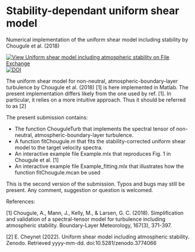 # Stability-dependant uniform shear model

Numerical implementation of the uniform shear model including stability by Chougule et al. (2018)

[![View Uniform shear model including atmospheric stability on File Exchange](https://www.mathworks.com/matlabcentral/images/matlab-file-exchange.svg)](https://se.mathworks.com/matlabcentral/fileexchange/74480-uniform-shear-model-including-atmospheric-stability)
[![DOI](https://zenodo.org/badge/249147073.svg)](https://zenodo.org/badge/latestdoi/249147073)

The uniform shear model for non-neutral, atmospheric-boundary-layer turbulence by  Chougule et al. (2018) [1] is here implemented in Matlab. The present implementation differs likely from the one used by ref. [1]. In particular, it relies on a more intuitive approach. Thus it should be referred to as [2]

The present submission contains:

- The function ChouguleTurb that implements the spectral tensor of non-neutral, atmospheric-boundary-layer turbulence.
- A function fitChougule.m that fits the stability-corrected uniform shear model to the target velocity spectra.
- An interactive example file Example.mlx that reproduces Fig. 1 in Chougule et al. [1]
- An interactive example file Example_fitting.mlx that illustrates how the function fitChougule.mcan be used


This is the second version of the submission. Typos and bugs may still be present. Any comment, suggestion or question is welcomed.


References:

[1] Chougule, A., Mann, J., Kelly, M., & Larsen, G. C. (2018). Simplification and validation of a spectral-tensor model for turbulence including atmospheric stability. Boundary-Layer Meteorology, 167(3), 371-397.

[2]  E. Cheynet (2022). Uniform shear model including atmospheric stability. Zenodo.  Retrieved yyyy-mm-dd.  doi:10.5281/zenodo.3774066
